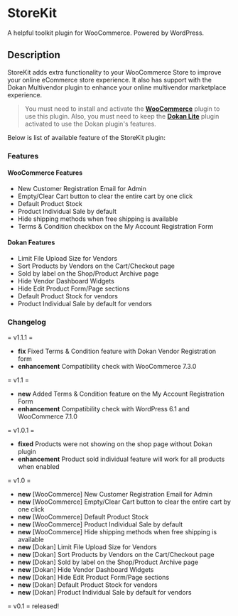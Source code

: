 # StoreKit
A helpful toolkit plugin for WooCommerce. Powered by WordPress.

## Description

StoreKit adds extra functionality to your WooCommerce Store to improve your online eCommerce store experience. It also has support with the Dokan Multivendor plugin to enhance your online multivendor marketplace experience. 

> You must need to install and activate the [**WooCommerce**](https://wordpress.org/plugins/woocommerce/) plugin to use this plugin. Also, you must need to keep the [**Dokan Lite**](https://wordpress.org/plugins/dokan-lite/) plugin activated to use the Dokan plugin's features.

Below is list of available feature of the StoreKit plugin:

### Features ###

#### WooCommerce Features 
- New Customer Registration Email for Admin
- Empty/Clear Cart button to clear the entire cart by one click
- Default Product Stock
- Product Individual Sale by default
- Hide shipping methods when free shipping is available
- Terms & Condition checkbox on the My Account Registration Form

#### Dokan Features
- Limit File Upload Size for Vendors
- Sort Products by Vendors on the Cart/Checkout page
- Sold by label on the Shop/Product Archive page
- Hide Vendor Dashboard Widgets
- Hide Edit Product Form/Page sections
- Default Product Stock for vendors
- Product Individual Sale by default for vendors

### Changelog
= v1.1.1 =
- **fix** Fixed Terms & Condition feature with Dokan Vendor Registration form
- **enhancement** Compatibility check with WooCommerce 7.3.0

= v1.1 =
- **new** Added Terms & Condition feature on the My Account Registration Form
- **enhancement** Compatibility check with WordPress 6.1 and WooCommerce 7.1.0

= v1.0.1 =
- **fixed** Products were not showing on the shop page without Dokan plugin
- **enhancement** Product sold individual feature will work for all products when enabled

= v1.0 =
- **new** [WooCommerce] New Customer Registration Email for Admin
- **new** [WooCommerce] Empty/Clear Cart button to clear the entire cart by one click
- **new** [WooCommerce] Default Product Stock
- **new** [WooCommerce] Product Individual Sale by default
- **new** [WooCommerce] Hide shipping methods when free shipping is available
- **new** [Dokan] Limit File Upload Size for Vendors
- **new** [Dokan] Sort Products by Vendors on the Cart/Checkout page
- **new** [Dokan] Sold by label on the Shop/Product Archive page
- **new** [Dokan] Hide Vendor Dashboard Widgets
- **new** [Dokan] Hide Edit Product Form/Page sections
- **new** [Dokan] Default Product Stock for vendors
- **new** [Dokan] Product Individual Sale by default for vendors

= v0.1 =
released!